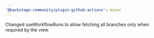 ```yaml
---
'@backstage-community/plugin-github-actions': minor
---
```


Changed useWorkflowRuns to allow fetching all branches only when required by the view.
